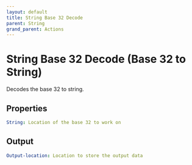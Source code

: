 ```yaml
---
layout: default
title: String Base 32 Decode
parent: String
grand_parent: Actions
---
```

# String Base 32 Decode (Base 32 to String)
Decodes the base 32 to string.

## Properties
```yaml
String: Location of the base 32 to work on
```

## Output
```yaml
Output-location: Location to store the output data
```
